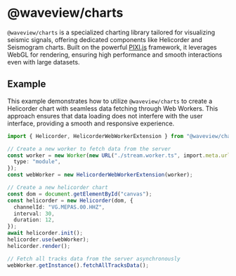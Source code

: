 # @waveview/charts

`@waveview/charts` is a specialized charting library tailored for visualizing
seismic signals, offering dedicated components like Helicorder and Seismogram
charts. Built on the powerful [PIXI.js](https://pixijs.com/) framework, it
leverages WebGL for rendering, ensuring high performance and smooth interactions
even with large datasets.

## Example

This example demonstrates how to utilize `@waveview/charts` to create a
Helicorder chart with seamless data fetching through Web Workers. This approach
ensures that data loading does not interfere with the user interface, providing
a smooth and responsive experience.

```ts
import { Helicorder, HelicorderWebWorkerExtension } from "@waveview/charts";

// Create a new worker to fetch data from the server
const worker = new Worker(new URL("./stream.worker.ts", import.meta.url), {
  type: "module",
});
const webWorker = new HelicorderWebWorkerExtension(worker);

// Create a new helicorder chart
const dom = document.getElementById("canvas");
const helicorder = new Helicorder(dom, {
  channelId: "VG.MEPAS.00.HHZ",
  interval: 30,
  duration: 12,
});
await helicorder.init();
helicorder.use(webWorker);
helicorder.render();

// Fetch all tracks data from the server asynchronously
webWorker.getInstance().fetchAllTracksData();
```
